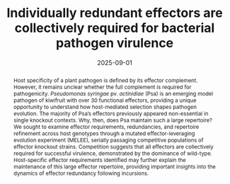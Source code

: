 ---
title: Individually redundant effectors are collectively required for bacterial pathogen virulence
authors:
  - admin
  - Mark Andersen
  - Haileigh Patterson
  - Marion Wood
  - Matthew Templeton
  - Jay Jayaraman
date: '2025-09-01'
publishDate: '2025-08-01T04:12:55.793852Z'
publication_types:
- article-journal
publication: 'Under revision at *The ISME Journal*'
doi: ''
abstract: 'Host specificity of a plant pathogen is defined by its effector complement. However, it remains unclear whether the full complement is required for pathogenicity. *Pseudomonas syringae* pv. *actinidiae* (Psa) is an emerging model pathogen of kiwifruit with over 30 functional effectors, providing a unique opportunity to understand how host-mediated selection shapes pathogen evolution. The majority of Psa’s effectors previously appeared non-essential in single knockout contexts. Why, then, does Psa maintain such a large repertoire? We sought to examine effector requirements, redundancies, and repertoire refinement across host genotypes through a mutated effector-leveraging evolution experiment (MELEE), serially passaging competitive populations of effector knockout strains. Competition suggests that all effectors are collectively required for successful virulence, demonstrated by the dominance of wild-type. Host-specific effector requirements identified may further explain the maintenance of this large effector repertoire, providing important insights into the dynamics of effector redundancy following incursions.'
summary: Through MELEE, a mutated effector-leveraging evolution experiment, we identified that the majority of Psa3's effectors are collectively required for virulence.
tags:
- Effector requirements
- Effector recognition
- Type III effectors
- Pseudomonas syringae pv. actinidiae
- Kiwifruit
featured: true
---